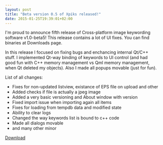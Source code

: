 ```yaml
---
layout: post
title: "Beta version 0.5 of Xpiks released!"
date: 2015-01-25T19:39:01+02:00
---
```


I'm proud to announce fifth release of Cross-platform image keywording software v1.0-beta5! This release contains a lot of UI fixes. You can find binaries at Downloads page.

In this release I focused on fixing bugs and enchancing internal Qt/C++ stuff. I implemented Qt-way binding of keywords to UI control (and had good fun with C++ memory management vs Qml memory management, when Qt deleted my objects). Also I made all popups movable (just for fun).

List of all changes:

- Fixes for non-updated listview, existance of EPS file on upload and other
- Added checks if file is actually a jpeg image
- Added a very basic versioning and About window with version
- Fixed import issue when importing again all items
- Fixes for loading from tempdb data and modified state
- Ability to clear logs
- Changed the way keywords list is bound to c++ code
- Made all dialogs movable
- and many other minor

<div class="download-link"><a href="{{ site.url }}/downloads">Download</a></div>
